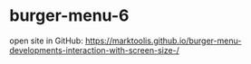 # burger-menu-6
open site in GitHub: https://marktoolis.github.io/burger-menu-developments-interaction-with-screen-size-/
